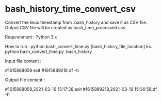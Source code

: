 # bash_history_time_convert_csv
Convert the linux timestamp from .bash_history and save it as CSV file. Output CSV file will be created as bash_time_processed.csv

Requrenment : Python 3.x

How to run : python bash_convert_time.py [bash_history_file_location]
             Ex. python bash_convert_time.py .bash_history
             
Input file content : 

#1615888058
exit
#1615889218
df -h

Output file content :

#1615888058,2021-03-16 15:17:38,exit
#1615889218,2021-03-16 15:36:58,df -h
